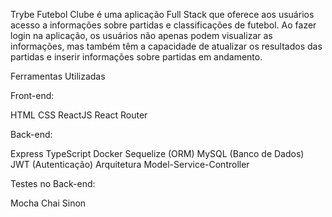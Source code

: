 Trybe Futebol Clube é uma aplicação Full Stack que oferece aos usuários acesso a informações sobre partidas e classificações de futebol. Ao fazer login na aplicação, os usuários não apenas podem visualizar as informações, mas também têm a capacidade de atualizar os resultados das partidas e inserir informações sobre partidas em andamento.

Ferramentas Utilizadas

Front-end:

HTML
CSS
ReactJS
React Router



Back-end:

Express
TypeScript
Docker
Sequelize (ORM)
MySQL (Banco de Dados)
JWT (Autenticação)
Arquitetura Model-Service-Controller


Testes no Back-end:

Mocha
Chai
Sinon

